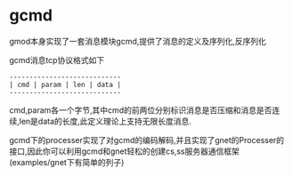 # gcmd
gmod本身实现了一套消息模块gcmd,提供了消息的定义及序列化,反序列化

gcmd消息tcp协议格式如下
```
----------------------------
| cmd | param | len | data |
----------------------------
```
cmd,param各一个字节,其中cmd的前两位分别标识消息是否压缩和消息是否连续,len是data的长度,此定义理论上支持无限长度消息.

gcmd下的processer实现了对gcmd的编码解码,并且实现了gnet的Processer的接口,因此你可以利用gcmd和gnet轻松的创建cs,ss服务器通信框架(examples/gnet下有简单的列子)
